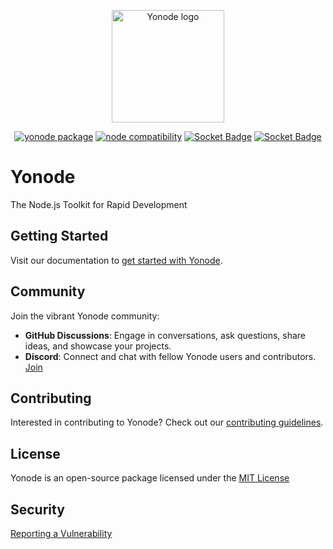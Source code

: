 <p align="center">
  <a href="https://yonode.org" target="_blank" rel="noopener noreferrer">
    <img width="180" src="https://raw.githubusercontent.com/sharafdin/yonode/main/assets/yonode-icon.png" alt="Yonode logo">
  </a>
</p>

<p align="center">
  <a href="https://npmjs.com/package/yonode"><img src="https://img.shields.io/npm/v/yonode.svg" alt="yonode package"></a>
  <a href="https://nodejs.org/en/about/previous-releases"><img src="https://img.shields.io/node/v/yonode.svg" alt="node compatibility"></a>
  <a href="https://socket.dev/npm/package/yonode"><img src="https://socket.dev/api/badge/npm/package/yonode" alt="Socket Badge"></a>
  <a href="https://github.com/sharafdin/yonode/blob/main/LICENSE"><img src="https://img.shields.io/npm/l/yonode" alt="Socket Badge"></a>
</p>

# Yonode

The Node.js Toolkit for Rapid Development

## Getting Started

Visit our documentation to [get started with Yonode](https://docs.yonode.org).

## Community

Join the vibrant Yonode community:

- **GitHub Discussions**: Engage in conversations, ask questions, share ideas, and showcase your projects.
- **Discord**: Connect and chat with fellow Yonode users and contributors. [Join](https://discord.gg/6wCFbkhwQn)

## Contributing

Interested in contributing to Yonode? Check out our [contributing guidelines](https://github.com/sharafdin/yonode/blob/main/CONTRIBUTING.md).

## License

Yonode is an open-source package licensed under the [MIT License](https://github.com/sharafdin/yonode/blob/main/LICENSE)

## Security

[Reporting a Vulnerability](https://github.com/sharafdin/yonode/blob/main/SECURITY.md)
